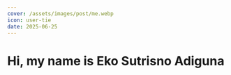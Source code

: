 ```yaml
---
cover: /assets/images/post/me.webp
icon: user-tie
date: 2025-06-25
---
```


# Hi, my name is Eko Sutrisno Adiguna